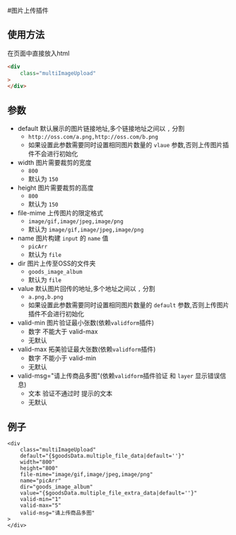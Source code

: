 #图片上传插件

## 使用方法

在页面中直接放入html

```html
<div
    class="multiImageUpload"
>
</div>
```

## 参数

- default 默认展示的图片链接地址,多个链接地址之间以 `,` 分割
    - `http://oss.com/a.png,http://oss.com/b.png`
    - 如果设置此参数需要同时设置相同图片数量的 `vlaue` 参数,否则上传图片插件不会进行初始化
- width 图片需要裁剪的宽度
    - `800`
    - 默认为 `150`
- height 图片需要裁剪的高度
    - `800`
    - 默认为 `150`
- file-mime 上传图片的限定格式
    - `image/gif,image/jpeg,image/png`
    - 默认为 `image/gif,image/jpeg,image/png`
- name 图片构建 `input` 的 `name` 值
    - `picArr`
    -  默认为 `file` 
- dir 图片上传至OSS的文件夹
    - `goods_image_album`
    -  默认为 `file`
- value 默认图片回传的地址,多个地址之间以 `,` 分割
    - `a.png,b.png`
    - 如果设置此参数需要同时设置相同图片数量的 `default` 参数,否则上传图片插件不会进行初始化
- valid-min 图片验证最小张数(依赖`validform`插件)
    - 数字 不能大于 valid-max
    - 无默认
- valid-max 拓美验证最大张数(依赖`validform`插件)
    - 数字 不能小于 valid-min
    - 无默认
- valid-msg="请上传商品多图"(依赖`validform`插件验证 和 `layer` 显示错误信息)
    - 文本 验证不通过时 提示的文本
    - 无默认

## 例子
```text
<div
    class="multiImageUpload"
    default="{$goodsData.multiple_file_data|default=''}"
    width="800"
    height="800"
    file-mime="image/gif,image/jpeg,image/png"
    name="picArr"
    dir="goods_image_album"
    value="{$goodsData.multiple_file_extra_data|default=''}"
    valid-min="1"
    valid-max="5"
    valid-msg="请上传商品多图"
>
</div>
```